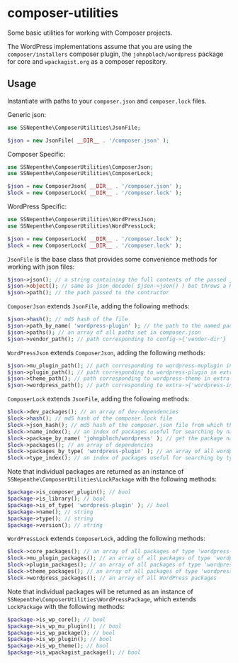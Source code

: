 # composer-utilities
Some basic utilities for working with Composer projects.

The WordPress implementations assume that you are using the `composer/installers` composer plugin, the `johnpbloch/wordpress` package for core and `wpackagist.org` as a composer repository.

## Usage
Instantiate with paths to your `composer.json` and `composer.lock` files.

Generic json:

```php
use SSNepenthe\ComposerUtilities\JsonFile;

$json = new JsonFile( __DIR__ . '/composer.json' );
```

Composer Specific:

```php
use SSNepenthe\ComposerUtilities\ComposerJson;
use SSNepenthe\ComposerUtilities\ComposerLock;

$json = new ComposerJson( __DIR__ . '/composer.json' );
$lock = new ComposerLock( __DIR__ . '/composer.lock' );
```

WordPress Specific:

```php
use SSNepenthe\ComposerUtilities\WordPressJson;
use SSNepenthe\ComposerUtilities\WordPressLock;

$json = new ComposerLock( __DIR__ . '/composer.lock' );
$lock = new ComposerLock( __DIR__ . '/composer.lock' );
```

`JsonFile` is the base class that provides some convenience methods for working with json files:

```php
$json->json(); // a string containing the full contents of the passed json file, throws RuntimeException if the file does not exist
$json->object(); // same as json_decode( $json->json() ) but throws a RuntimeException if there are any errors decoding the file
$json->path(); // the path passed to the contructor
```

`ComposerJson` extends `JsonFile`, adding the following methods:

```php
$json->hash(); // md5 hash of the file
$json->path_by_name( 'wordpress-plugin' ); // the path to the named package type as set in your composer.json file, null if not set
$json->paths(); // an array of all paths set in composer.json
$json->vendor_path(); // path corresponding to config->{'vendor-dir'}
```

`WordPressJson` extends `ComposerJson`, adding the following methods:

```php
$json->mu_plugin_path(); // path corresponding to wordpress-muplugin in extra->{'installer-paths'}
$json->plugin_path(); // path corresponding to wordpress-plugin in extra->{'installer-paths'}
$json->theme_path(); // path corresponding to wordpress-theme in extra->{'installer-paths'}
$json->wordpress_path(); // path corresponding to extra->{'wordpress-install-dir'}
```

`ComposerLock` extends `JsonFile`, adding the following methods:

```php
$lock->dev_packages(); // an array of dev-dependencies
$lock->hash(); // md5 hash of the composer.lock file
$lock->json_hash(); // md5 hash of the composer.json file from which this lock file was generated
$lock->name_index(); // an index of packages useful for searching by name
$lock->package_by_name( 'johnpbloch/wordpress' ); // get the package named 'johnpbloch/wordpress'
$lock->packages(); // an array of dependencies
$lock->packages_by_type( 'wordpress-plugin' ); // an array of all wordpress-plugin packages
$lock->type_index(); // an index of packages useful for searching by type
```

Note that individual packages are returned as an instance of `SSNepenthe\ComposerUtilities\LockPackage` with the following methods:

```php
$package->is_composer_plugin(); // bool
$package->is_library(); // bool
$package->is_of_type( 'wordpress-plugin' ); // bool
$package->name(); // string
$package->type(); // string
$package->version(); // string
```

`WordPressLock` extends `ComposerLock`, adding the following methods:

```php
$lock->core_packages(); // an array of all packages of type 'wordpress-core'
$lock->mu_plugin_packages(); // an array of all packages of type 'wordpress-muplugin'
$lock->plugin_packages(); // an array of all packages of type 'wordpress-plugin'
$lock->theme_packages(); // an array of all packages of type 'wordpress-theme'
$lock->wordpress_packages(); // an array of all WordPress packages
```

Note that individual packages will be returned as an instance of `SSNepenthe\ComposerUtilities\WordPressPackage`, which extends `LockPackage` with the following methods:

```php
$package->is_wp_core(); // bool
$package->is_wp_mu_plugin(); // bool
$package->is_wp_package(); // bool
$package->is_wp_plugin(); // bool
$package->is_wp_theme(); // bool
$package->is_wpackagist_package(); // bool
```
